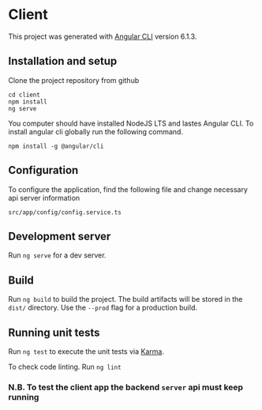 # Client

This project was generated with [Angular CLI](https://github.com/angular/angular-cli) version 6.1.3.

## Installation and setup
Clone the project  repository from github

```
cd client
npm install
ng serve
```

You computer should have installed NodeJS LTS and lastes Angular CLI. To install angular cli globally run the following command.
```
npm install -g @angular/cli
```

## Configuration
To configure the application, find the following file and change necessary api server information
```
src/app/config/config.service.ts
```

## Development server

Run `ng serve` for a dev server.

## Build

Run `ng build` to build the project. The build artifacts will be stored in the `dist/` directory. Use the `--prod` flag for a production build.

## Running unit tests


Run `ng test` to execute the unit tests via [Karma](https://karma-runner.github.io).

To check code linting. Run `ng lint`

### N.B. To test the client app the backend `server` api must keep running

